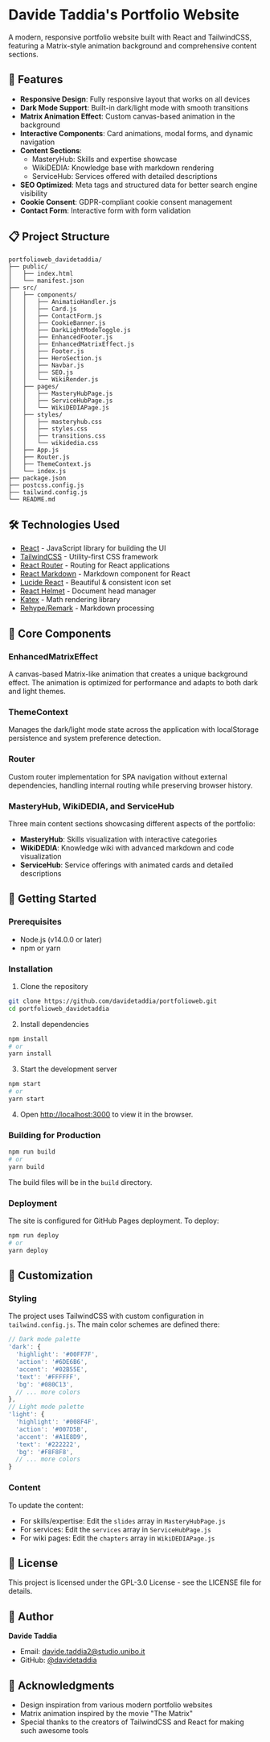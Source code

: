 # Davide Taddia's Portfolio Website

A modern, responsive portfolio website built with React and TailwindCSS, featuring a  Matrix-style animation background and comprehensive content sections.

## 🚀 Features

- **Responsive Design**: Fully responsive layout that works on all devices
- **Dark Mode Support**: Built-in dark/light mode with smooth transitions
- **Matrix Animation Effect**: Custom canvas-based animation in the background
- **Interactive Components**: Card animations, modal forms, and dynamic navigation
- **Content Sections**:
  - MasteryHub: Skills and expertise showcase
  - WikiDEDIA: Knowledge base with markdown rendering
  - ServiceHub: Services offered with detailed descriptions
- **SEO Optimized**: Meta tags and structured data for better search engine visibility
- **Cookie Consent**: GDPR-compliant cookie consent management
- **Contact Form**: Interactive form with form validation

## 📋 Project Structure

```
portfolioweb_davidetaddia/
├── public/
│   ├── index.html
│   └── manifest.json
├── src/
│   ├── components/
│   │   ├── AnimatioHandler.js
│   │   ├── Card.js
│   │   ├── ContactForm.js
│   │   ├── CookieBanner.js
│   │   ├── DarkLightModeToggle.js
│   │   ├── EnhancedFooter.js
│   │   ├── EnhancedMatrixEffect.js
│   │   ├── Footer.js
│   │   ├── HeroSection.js
│   │   ├── Navbar.js
│   │   ├── SEO.js
│   │   └── WikiRender.js
│   ├── pages/
│   │   ├── MasteryHubPage.js
│   │   ├── ServiceHubPage.js
│   │   └── WikiDEDIAPage.js
│   ├── styles/
│   │   ├── masteryhub.css
│   │   ├── styles.css
│   │   ├── transitions.css
│   │   └── wikidedia.css
│   ├── App.js
│   ├── Router.js
│   ├── ThemeContext.js
│   └── index.js
├── package.json
├── postcss.config.js
├── tailwind.config.js
└── README.md
```

## 🛠️ Technologies Used

- [React](https://reactjs.org/) - JavaScript library for building the UI
- [TailwindCSS](https://tailwindcss.com/) - Utility-first CSS framework
- [React Router](https://reactrouter.com/) - Routing for React applications
- [React Markdown](https://github.com/remarkjs/react-markdown) - Markdown component for React
- [Lucide React](https://lucide.dev/) - Beautiful & consistent icon set
- [React Helmet](https://github.com/nfl/react-helmet) - Document head manager
- [Katex](https://katex.org/) - Math rendering library
- [Rehype/Remark](https://github.com/rehypejs/rehype) - Markdown processing

## 🧩 Core Components

### EnhancedMatrixEffect

A canvas-based Matrix-like animation that creates a unique background effect. The animation is optimized for performance and adapts to both dark and light themes.

### ThemeContext

Manages the dark/light mode state across the application with localStorage persistence and system preference detection.

### Router

Custom router implementation for SPA navigation without external dependencies, handling internal routing while preserving browser history.

### MasteryHub, WikiDEDIA, and ServiceHub

Three main content sections showcasing different aspects of the portfolio:
- **MasteryHub**: Skills visualization with interactive categories
- **WikiDEDIA**: Knowledge wiki with advanced markdown and code visualization
- **ServiceHub**: Service offerings with animated cards and detailed descriptions

## 🚀 Getting Started

### Prerequisites

- Node.js (v14.0.0 or later)
- npm or yarn

### Installation

1. Clone the repository
```bash
git clone https://github.com/davidetaddia/portfolioweb.git
cd portfolioweb_davidetaddia
```

2. Install dependencies
```bash
npm install
# or
yarn install
```

3. Start the development server
```bash
npm start
# or
yarn start
```

4. Open [http://localhost:3000](http://localhost:3000) to view it in the browser.

### Building for Production

```bash
npm run build
# or
yarn build
```

The build files will be in the `build` directory.

### Deployment

The site is configured for GitHub Pages deployment. To deploy:

```bash
npm run deploy
# or
yarn deploy
```

## 🎨 Customization

### Styling

The project uses TailwindCSS with custom configuration in `tailwind.config.js`. The main color schemes are defined there:

```js
// Dark mode palette
'dark': {
  'highlight': '#00FF7F',
  'action': '#6DE6B6',
  'accent': '#02B55E',
  'text': '#FFFFFF',
  'bg': '#080C13',
  // ... more colors
},
// Light mode palette
'light': {
  'highlight': '#008F4F',
  'action': '#007D5B',
  'accent': '#A1E8D9',
  'text': '#222222',
  'bg': '#F8F8F8',
  // ... more colors
}
```

### Content

To update the content:
- For skills/expertise: Edit the `slides` array in `MasteryHubPage.js`
- For services: Edit the `services` array in `ServiceHubPage.js`
- For wiki pages: Edit the `chapters` array in `WikiDEDIAPage.js`

## 📄 License

This project is licensed under the GPL-3.0 License - see the LICENSE file for details.

## 👤 Author

**Davide Taddia**
- Email: davide.taddia2@studio.unibo.it
- GitHub: [@davidetaddia](https://github.com/idediadev)

## 🙏 Acknowledgments

- Design inspiration from various modern portfolio websites
- Matrix animation inspired by the movie "The Matrix"
- Special thanks to the creators of TailwindCSS and React for making such awesome tools
